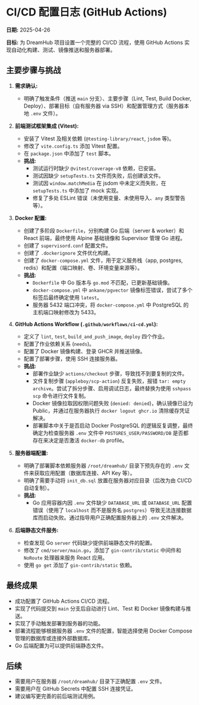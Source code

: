 # CI/CD 配置日志 (GitHub Actions)

**日期:** 2025-04-26

**目标:** 为 DreamHub 项目设置一个完整的 CI/CD 流程，使用 GitHub Actions 实现自动化构建、测试、镜像推送和服务器部署。

## 主要步骤与挑战

1.  **需求确认:**
    *   明确了触发条件（推送 `main` 分支）、主要步骤（Lint, Test, Build Docker, Deploy）、部署目标（自有服务器 via SSH）和配置管理方式（服务器本地 `.env` 文件）。

2.  **前端测试框架集成 (Vitest):**
    *   安装了 Vitest 及相关依赖 (`@testing-library/react`, `jsdom` 等)。
    *   修改了 `vite.config.ts` 添加 Vitest 配置。
    *   在 `package.json` 中添加了 `test` 脚本。
    *   **挑战:**
        *   测试运行时缺少 `@vitest/coverage-v8` 依赖，已安装。
        *   测试因缺少 `setupTests.ts` 文件而失败，后创建该文件。
        *   测试因 `window.matchMedia` 在 jsdom 中未定义而失败，在 `setupTests.ts` 中添加了 mock 实现。
        *   修复了多处 ESLint 错误（未使用变量、未使用导入、`any` 类型警告等）。

3.  **Docker 配置:**
    *   创建了多阶段 `Dockerfile`，分别构建 Go 后端（server & worker）和 React 前端，最终使用 Alpine 基础镜像和 Supervisor 管理 Go 进程。
    *   创建了 `supervisord.conf` 配置文件。
    *   创建了 `.dockerignore` 文件优化构建。
    *   创建了 `docker-compose.yml` 文件，用于定义服务栈（app, postgres, redis）和配置（端口映射、卷、环境变量来源等）。
    *   **挑战:**
        *   `Dockerfile` 中 Go 版本与 `go.mod` 不匹配，已更新基础镜像。
        *   `docker-compose.yml` 中 `ankane/pgvector` 镜像标签错误，尝试了多个标签后最终确定使用 `latest`。
        *   服务器 5432 端口冲突，将 `docker-compose.yml` 中 PostgreSQL 的主机端口映射修改为 5433。

4.  **GitHub Actions Workflow (`.github/workflows/ci-cd.yml`):**
    *   定义了 `lint`, `test`, `build_and_push_image`, `deploy` 四个作业。
    *   配置了作业依赖关系 (`needs`)。
    *   配置了 Docker 镜像构建、登录 GHCR 并推送镜像。
    *   配置了部署步骤，使用 SSH 连接服务器。
    *   **挑战:**
        *   部署作业缺少 `actions/checkout` 步骤，导致找不到要复制的文件。
        *   文件复制步骤 (`appleboy/scp-action`) 反复失败，报错 `tar: empty archive`。尝试了拆分步骤、启用调试日志，最终替换为使用 `sshpass scp` 命令进行文件复制。
        *   Docker 镜像拉取因权限问题失败 (`denied: denied`)，确认镜像已设为 Public，并通过在服务器执行 `docker logout ghcr.io` 清除缓存凭证解决。
        *   部署脚本中关于是否启动 Docker PostgreSQL 的逻辑反复调整，最终确定为检查服务器 `.env` 文件中 `POSTGRES_USER/PASSWORD/DB` 是否都存在来决定是否激活 `docker-db` profile。

5.  **服务器端配置:**
    *   明确了部署脚本依赖服务器 `/root/dreamhub/` 目录下预先存在的 `.env` 文件来获取应用配置（数据库连接、API Key 等）。
    *   明确了需要手动将 `init_db.sql` 放置在服务器对应目录（后改为由 CI/CD 自动复制）。
    *   **挑战:**
        *   Go 应用容器内因 `.env` 文件缺少 `DATABASE_URL` 或 `DATABASE_URL` 配置错误（使用了 `localhost` 而不是服务名 `postgres`）导致无法连接数据库而启动失败。通过指导用户正确配置服务器上的 `.env` 文件解决。

6.  **后端静态文件服务:**
    *   检查发现 Go `server` 代码缺少提供前端静态文件的配置。
    *   修改了 `cmd/server/main.go`，添加了 `gin-contrib/static` 中间件和 `NoRoute` 处理器来服务 React 应用。
    *   使用 `go get` 添加了 `gin-contrib/static` 依赖。

## 最终成果

*   成功配置了 GitHub Actions CI/CD 流程。
*   实现了代码提交到 `main` 分支后自动进行 Lint、Test 和 Docker 镜像构建与推送。
*   实现了手动触发部署到服务器的功能。
*   部署流程能够根据服务器 `.env` 文件的配置，智能选择使用 Docker Compose 管理的数据库或连接外部数据库。
*   Go 后端配置为可以提供前端静态文件。

## 后续

*   需要用户在服务器 `/root/dreamhub/` 目录下正确配置 `.env` 文件。
*   需要用户在 GitHub Secrets 中配置 SSH 连接凭证。
*   建议编写更完善的前后端测试用例。